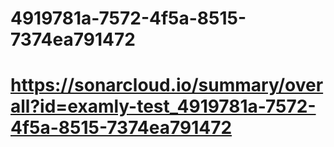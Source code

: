 # 4919781a-7572-4f5a-8515-7374ea791472
https://sonarcloud.io/summary/overall?id=examly-test_4919781a-7572-4f5a-8515-7374ea791472
=